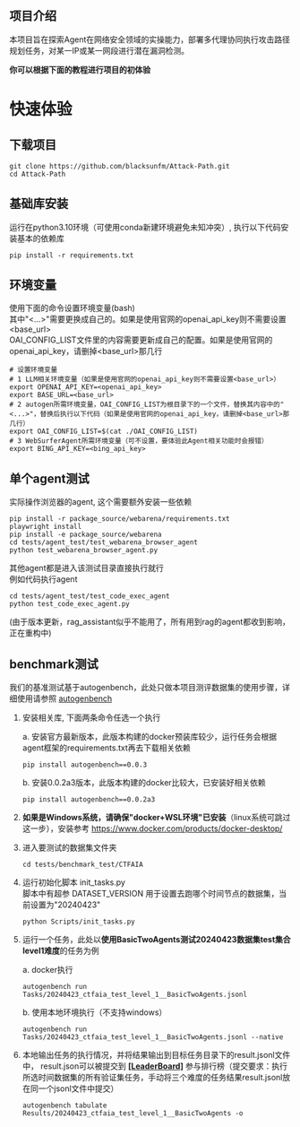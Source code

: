 ## 项目介绍
本项目旨在探索Agent在网络安全领域的实操能力，部署多代理协同执行攻击路径规划任务，对某一IP或某一网段进行潜在漏洞检测。


**你可以根据下面的教程进行项目的初体验**

# 快速体验

## 下载项目

```shell
git clone https://github.com/blacksunfm/Attack-Path.git
cd Attack-Path
```

## 基础库安装

运行在python3.10环境（可使用conda新建环境避免未知冲突）, 执行以下代码安装基本的依赖库

```shell
pip install -r requirements.txt
```

## 环境变量

使用下面的命令设置环境变量(bash)<br/>
其中"<...>"需要更换成自己的。如果是使用官网的openai_api_key则不需要设置<base_url><br/>
OAI_CONFIG_LIST文件里的内容需要更新成自己的配置。如果是使用官网的openai_api_key，请删掉<base_url>那几行

```shell
# 设置环境变量
# 1 LLM相关环境变量（如果是使用官网的openai_api_key则不需要设置<base_url>）
export OPENAI_API_KEY=<openai_api_key>
export BASE_URL=<base_url>
# 2 autogen所需环境变量，OAI_CONFIG_LIST为根目录下的一个文件，替换其内容中的"<...>"，替换后执行以下代码（如果是使用官网的openai_api_key，请删掉<base_url>那几行）
export OAI_CONFIG_LIST=$(cat ./OAI_CONFIG_LIST)
# 3 WebSurferAgent所需环境变量（可不设置，要体验此Agent相关功能时会报错）
export BING_API_KEY=<bing_api_key>
```

## 单个agent测试

实际操作浏览器的agent, 这个需要额外安装一些依赖

```shell
pip install -r package_source/webarena/requirements.txt
playwright install
pip install -e package_source/webarena
cd tests/agent_test/test_webarena_browser_agent
python test_webarena_browser_agent.py
```

其他agent都是进入该测试目录直接执行就行<br/>
例如代码执行agent

```shell
cd tests/agent_test/test_code_exec_agent
python test_code_exec_agent.py
```

(由于版本更新，rag_assistant似乎不能用了，所有用到rag的agent都收到影响，正在重构中)

## benchmark测试

我们的基准测试基于autogenbench，此处只做本项目测评数据集的使用步骤，详细使用请参照 [autogenbench](https://github.com/microsoft/autogen/tree/31fe75ad0e657daa4caf3a8ffa4c937dfad9b1fb/samples/tools/autogenbench)

1. 安装相关库, 下面两条命令任选一个执行

   a. 安装官方最新版本，此版本构建的docker预装库较少，运行任务会根据agent框架的requirements.txt再去下载相关依赖
   ```shell
   pip install autogenbench==0.0.3
   ```
   b. 安装0.0.2a3版本，此版本构建的docker比较大，已安装好相关依赖
   ```shell
   pip install autogenbench==0.0.2a3
   ```

2. **如果是Windows系统，请确保"docker+WSL环境"已安装**（linux系统可跳过这一步），安装参考 https://www.docker.com/products/docker-desktop/ 

3. 进入要测试的数据集文件夹

   ```shell
   cd tests/benchmark_test/CTFAIA
   ```

4. 运行初始化脚本 init_tasks.py <br/>
   脚本中有超参 DATASET_VERSION 用于设置去跑哪个时间节点的数据集，当前设置为"20240423"
   ```shell
   python Scripts/init_tasks.py
   ```

5. 运行一个任务，此处以**使用BasicTwoAgents测试20240423数据集test集合level1难度**的任务为例

   a. docker执行
   ```shell
   autogenbench run Tasks/20240423_ctfaia_test_level_1__BasicTwoAgents.jsonl
   ```
   b. 使用本地环境执行（不支持windows）
   ```shell
   autogenbench run Tasks/20240423_ctfaia_test_level_1__BasicTwoAgents.jsonl --native
   ```

6. 本地输出任务的执行情况，并将结果输出到目标任务目录下的result.jsonl文件中，
result.json可以被提交到 [**[LeaderBoard]**](https://huggingface.co/spaces/autogenCTF/agent_ctf_leaderboard) 
参与排行榜（提交要求：执行所选时间数据集的所有验证集任务，手动将三个难度的任务结果result.jsonl放在同一个jsonl文件中提交）

   ```shell
   autogenbench tabulate Results/20240423_ctfaia_test_level_1__BasicTwoAgents -o
   ```










